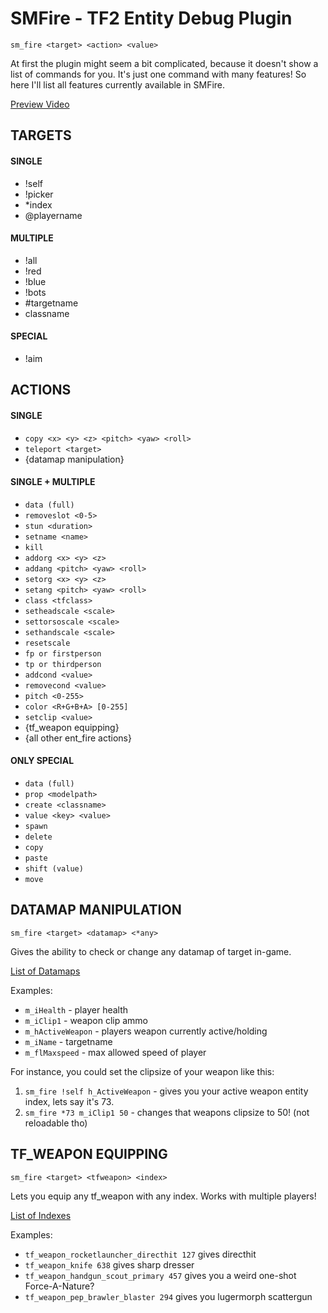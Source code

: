 # SMFire - TF2 Entity Debug Plugin
`sm_fire <target> <action> <value>`

At first the plugin might seem a bit complicated, because it doesn't show a list of commands for you. It's just one command with many features! So here I'll list all features currently available in SMFire.

[Preview Video](https://www.youtube.com/watch?v=EV41hXWuYRU)

## TARGETS
#### SINGLE
- !self
- !picker
- *index
- @playername
#### MULTIPLE
- !all
- !red
- !blue
- !bots
- #targetname
- classname
#### SPECIAL
- !aim

## ACTIONS
#### SINGLE
- `copy <x> <y> <z> <pitch> <yaw> <roll>`
- `teleport <target>`
- {datamap manipulation}
#### SINGLE + MULTIPLE
- `data (full)`
- `removeslot <0-5>`
- `stun <duration>`
- `setname <name>`
- `kill`
- `addorg <x> <y> <z>`
- `addang <pitch> <yaw> <roll>`
- `setorg <x> <y> <z>`
- `setang <pitch> <yaw> <roll>`
- `class <tfclass>`
- `setheadscale <scale>`
- `settorsoscale <scale>`
- `sethandscale <scale>`
- `resetscale`
- `fp or firstperson`
- `tp or thirdperson`
- `addcond <value>`
- `removecond <value>`
- `pitch <0-255>`
- `color <R+G+B+A> [0-255]`
- `setclip <value>`
- {tf_weapon equipping}
- {all other ent_fire actions}
#### ONLY SPECIAL
- `data (full)`
- `prop <modelpath>`
- `create <classname>`
- `value <key> <value>`
- `spawn `
- `delete`
- `copy`
- `paste`
- `shift (value)`
- `move`

## DATAMAP MANIPULATION
`sm_fire <target> <datamap> <*any>`

Gives the ability to check or change any datamap of target in-game.

[List of Datamaps](https://github.com/powerlord/tf2-data/blob/master/datamaps.txt)

Examples:
- `m_iHealth` - player health
- `m_iClip1` - weapon clip ammo
- `m_hActiveWeapon` - players weapon currently active/holding
- `m_iName` - targetname
- `m_flMaxspeed` - max allowed speed of player

For instance, you could set the clipsize of your weapon like this:
1. `sm_fire !self h_ActiveWeapon` - gives you your active weapon entity index, lets say it's 73.
2. `sm_fire *73 m_iClip1 50` - changes that weapons clipsize to 50! (not reloadable tho)

## TF_WEAPON EQUIPPING
`sm_fire <target> <tfweapon> <index>`

Lets you equip any tf_weapon with any index. Works with multiple players!

[List of Indexes](https://wiki.alliedmods.net/Team_fortress_2_item_definition_indexes)

Examples:
- `tf_weapon_rocketlauncher_directhit 127` gives directhit
- `tf_weapon_knife 638` gives sharp dresser
- `tf_weapon_handgun_scout_primary 457` gives you a weird one-shot Force-A-Nature?
- `tf_weapon_pep_brawler_blaster 294` gives you lugermorph scattergun
